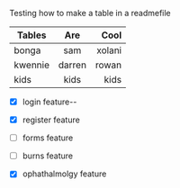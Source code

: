 Testing how to make a table in a readmefile

| Tables        | Are           | Cool   |
| ------------- |:-------------:| -----: |
| bonga         | sam           |xolani  |       
| kwennie       | darren        | rowan  |
| kids          | kids          | kids   |

- [x] login feature--
- [x] register feature
- [ ] forms feature
- [ ] burns feature
- [x] ophathalmolgy feature


